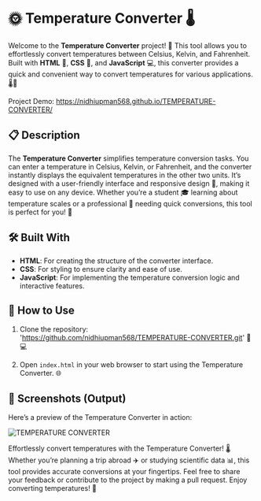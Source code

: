 # 🌞 Temperature Converter 🌡️

Welcome to the **Temperature Converter** project! 🎉 This tool allows you to effortlessly convert temperatures between Celsius, Kelvin, and Fahrenheit. Built with **HTML** 📝, **CSS** 🎨, and **JavaScript** 💻, this converter provides a quick and convenient way to convert temperatures for various applications. 🌡️🌟

Project Demo: https://nidhiupman568.github.io/TEMPERATURE-CONVERTER/

## 📋 Description

The **Temperature Converter** simplifies temperature conversion tasks. You can enter a temperature in Celsius, Kelvin, or Fahrenheit, and the converter instantly displays the equivalent temperatures in the other two units. It’s designed with a user-friendly interface and responsive design 📱, making it easy to use on any device. Whether you’re a student 🎓 learning about temperature scales or a professional 💼 needing quick conversions, this tool is perfect for you! 🌟

## 🛠️ Built With

- **HTML**: For creating the structure of the converter interface.
- **CSS**: For styling to ensure clarity and ease of use.
- **JavaScript**: For implementing the temperature conversion logic and interactive features.

## 🚀 How to Use

1. Clone the repository: 'https://github.com/nidhiupman568/TEMPERATURE-CONVERTER.git' 📁💻
   
2. Open `index.html` in your web browser to start using the Temperature Converter. 🌐

## 📸 Screenshots (Output)

Here’s a preview of the Temperature Converter in action:

![TEMPERATURE CONVERTER](https://github.com/nidhiupman568/TEMPERATURE-CONVERTER/assets/130860182/e4d6aede-adf4-4124-a5e9-1068e19f08fb)


Effortlessly convert temperatures with the Temperature Converter! 🌡️ Whether you’re planning a trip abroad ✈️ or studying scientific data 📊, this tool provides accurate conversions at your fingertips. Feel free to share your feedback or contribute to the project by making a pull request. Enjoy converting temperatures! 🌟
